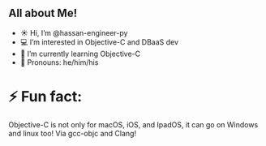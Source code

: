 ## All about Me!
- ☀ Hi, I’m @hassan-engineer-py
- 💻 I’m interested in Objective-C and DBaaS dev
- 🌱 I’m currently learning Objective-C
- 💬 Pronouns: he/him/his
# ⚡ Fun fact:
Objective-C is not only for macOS, iOS, and IpadOS, it can go on Windows and linux too! Via gcc-objc and Clang!

<!---
hassan-engineer-py/hassan-engineer-py is a ✨ special ✨ repository because its `README.md` (this file) appears on your GitHub profile, blah blah blah.
You can click the Preview link to take a look at your changes.
--->
